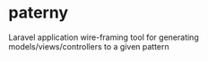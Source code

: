 paterny
=======

Laravel application wire-framing tool for generating models/views/controllers to a given pattern
